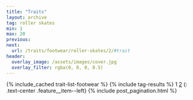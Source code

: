 ```yaml
---
title: "Traits"
layout: archive
tag: roller skates
min: 1
max: 20
previous:
next:
  url: /traits/footwear/roller-skates/2/#trait
header:
  overlay_image: /assets/images/cover.jpg
  overlay_filter: rgba(0, 0, 0, 0.5)
---
```

{% include_cached trait-list-footwear %}
{% include tag-results %}
1 [2](/traits/footwear/roller-skates/2/#trait) 
{: .text-center .feature__item--left}
{% include post_pagination.html %}
